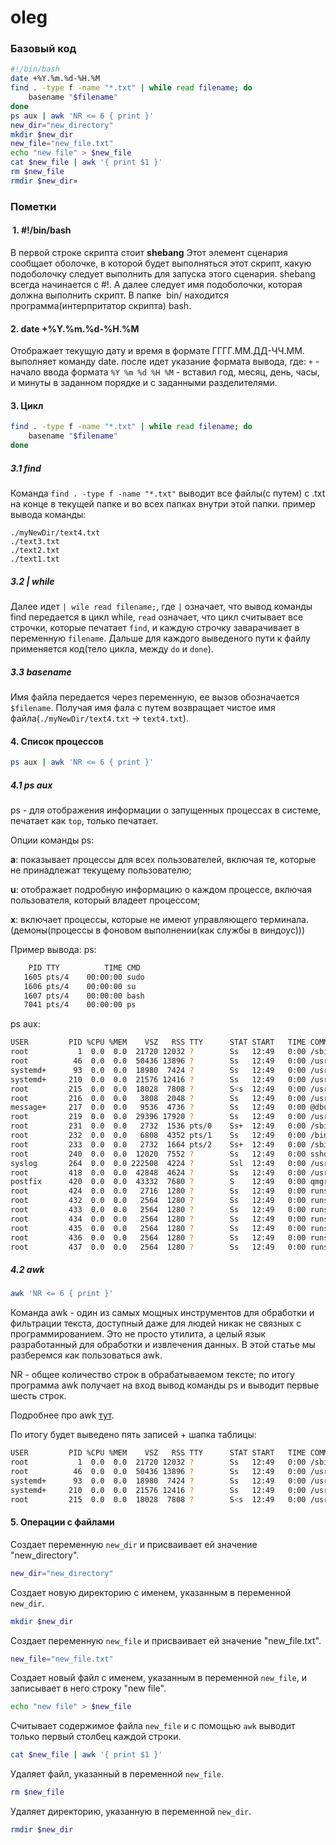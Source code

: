 # oleg

### Базовый код

```bash
#!/bin/bash
date +%Y.%m.%d-%H.%M
find . -type f -name "*.txt" | while read filename; do
    basename "$filename"
done
ps aux | awk 'NR <= 6 { print }'
new_dir="new_directory"
mkdir $new_dir
new_file="new_file.txt"
echo "new file" > $new_file
cat $new_file | awk '{ print $1 }'
rm $new_file
rmdir $new_dir»
```

### Пометки

####  1. #!/bin/bash
В первой строке скрипта стоит **shebang**
Этот элемент сценария сообщает оболочке, в которой будет выполняться этот скрипт, какую подоболочку следует выполнить для запуска этого сценария. shebang всегда начинается с #!. А далее следует имя подоболочки, которая должна выполнить скрипт.
В папке  bin/ находится программа(интерпритатор скрипта) bash. 

#### 2. date +%Y.%m.%d-%H.%M
Отображает текущую дату и время в формате ГГГГ.ММ.ДД-ЧЧ.ММ.
выполняет команду date. после идет указание формата вывода, где:
  `+` - начало ввода формата
  `%Y %m %d %H %M` - вставил год, месяц, день, часы, и минуты в заданном порядке и с заданными разделителями.

#### 3. Цикл
```bash
find . -type f -name "*.txt" | while read filename; do
    basename "$filename"
done
```
##### 3.1 find
Команда `find . -type f -name "*.txt"` выводит все файлы(с путем) с .txt на конце в текущей папке и во всех папках внутри этой папки.
пример вывода команды:
```
./myNewDir/text4.txt
./text3.txt
./text2.txt
./text1.txt
```
##### 3.2 | while
Далее идет `| wile read filename;`, где `|` означает, что вывод команды find передается в цикл while,
`read` означает, что цикл считывает все строчки, которые печатает `find`, и каждую строчку заварачивает в переменную `filename`.
Дальше для каждого выведеного пути к файлу применяется код(тело цикла, между `do` и `done`).

##### 3.3 basename
Имя файла передается через переменную, ее вызов обозначается `$filename`.
Получая имя фала с путем возвращает чистое имя файла(`./myNewDir/text4.txt` -> `text4.txt`).

#### 4. Список процессов
```bash
ps aux | awk 'NR <= 6 { print }'
```

##### 4.1 ps aux
ps - для отображения информации о запущенных процессах в системе, печатает как `top`, только печатает.

Опции команды ps:

**a**: показывает процессы для всех пользователей, включая те, которые не принадлежат текущему пользователю;

**u**: отображает подробную информацию о каждом процессе, включая пользователя, который владеет процессом;

**x**: включает процессы, которые не имеют управляющего терминала.(демоны(процессы в фоновом выполнении(как службы в виндоус)))

Пример вывода:
  ps:
```bash
    PID TTY          TIME CMD
   1605 pts/4    00:00:00 sudo
   1606 pts/4    00:00:00 su
   1607 pts/4    00:00:00 bash
   7041 pts/4    00:00:00 ps
```
  ps aux:
  ```bash
USER         PID %CPU %MEM    VSZ   RSS TTY      STAT START   TIME COMMAND
root           1  0.0  0.0  21720 12032 ?        Ss   12:49   0:00 /sbin/init
root          46  0.0  0.0  50436 13896 ?        Ss   12:49   0:00 /usr/lib/syst
systemd+      93  0.0  0.0  18980  7424 ?        Ss   12:49   0:00 /usr/lib/syst
systemd+     210  0.0  0.0  21576 12416 ?        Ss   12:49   0:00 /usr/lib/syst
root         215  0.0  0.0  18028  7808 ?        S<s  12:49   0:00 /usr/lib/syst
root         216  0.0  0.0   3808  2048 ?        Ss   12:49   0:00 /usr/sbin/cro
message+     217  0.0  0.0   9536  4736 ?        Ss   12:49   0:00 @dbus-daemon
root         219  0.0  0.0  29396 17920 ?        Ss   12:49   0:00 /usr/bin/pyth
root         231  0.0  0.0   2732  1536 pts/0    Ss+  12:49   0:00 /sbin/agetty
root         232  0.0  0.0   6808  4352 pts/1    Ss   12:49   0:00 /bin/login -p
root         233  0.0  0.0   2732  1664 pts/2    Ss+  12:49   0:00 /sbin/agetty
root         240  0.0  0.0  12020  7552 ?        Ss   12:49   0:00 sshd: /usr/sb
syslog       264  0.0  0.0 222508  4224 ?        Ssl  12:49   0:00 /usr/sbin/rsy
root         418  0.0  0.0  42848  4624 ?        Ss   12:49   0:00 /usr/lib/post
postfix      420  0.0  0.0  43332  7680 ?        S    12:49   0:00 qmgr -l -t un
root         424  0.0  0.0   2716  1280 ?        Ss   12:49   0:00 runsvdir -P /
root         432  0.0  0.0   2564  1280 ?        Ss   12:49   0:00 runsv sidekiq
root         433  0.0  0.0   2564  1280 ?        Ss   12:49   0:00 runsv gitlab-
root         434  0.0  0.0   2564  1280 ?        Ss   12:49   0:00 runsv gitlab-
root         435  0.0  0.0   2564  1280 ?        Ss   12:49   0:00 runsv postgre
root         436  0.0  0.0   2564  1280 ?        Ss   12:49   0:00 runsv gitlab-
root         437  0.0  0.0   2564  1280 ?        Ss   12:49   0:00 runsv puma
```
##### 4.2 awk
```bash
awk 'NR <= 6 { print }'
```
Команда awk - один из самых мощных инструментов для обработки и фильтрации текста, доступный даже для людей никак не связных с программированием. Это не просто утилита, а целый язык разработанный для обработки и извлечения данных. В этой статье мы разберемся как пользоваться awk.

NR - общее количество строк в обрабатываемом тексте;
по итогу программа awk получает на вход вывод команды ps и выводит первые шесть строк.

Подробнее про awk [тут](https://losst.pro/ispolzovanie-awk-v-linux#google_vignette).

По итогу будет выведено пять записей + шапка таблицы:
```bash
USER         PID %CPU %MEM    VSZ   RSS TTY      STAT START   TIME COMMAND
root           1  0.0  0.0  21720 12032 ?        Ss   12:49   0:00 /sbin/init
root          46  0.0  0.0  50436 13896 ?        Ss   12:49   0:00 /usr/lib/systemd/systemd-journald
systemd+      93  0.0  0.0  18980  7424 ?        Ss   12:49   0:00 /usr/lib/systemd/systemd-networkd
systemd+     210  0.0  0.0  21576 12416 ?        Ss   12:49   0:00 /usr/lib/systemd/systemd-resolved
root         215  0.0  0.0  18028  7808 ?        S<s  12:49   0:00 /usr/lib/systemd/systemd-logind
```

#### 5. Операции с файлами
Создает переменную `new_dir` и присваивает ей значение "new_directory".
```bash
new_dir="new_directory"
```
Создает новую директорию с именем, указанным в переменной `new_dir`.
```bash
mkdir $new_dir
```
Создает переменную `new_file` и присваивает ей значение "new_file.txt".
```bash
new_file="new_file.txt"
```
Создает новый файл с именем, указанным в переменной `new_file`, и записывает в него строку "new file".
```bash
echo "new file" > $new_file
```
Считывает содержимое файла `new_file` и с помощью `awk` выводит только первый столбец каждой строки.
```bash
cat $new_file | awk '{ print $1 }'
```
Удаляет файл, указанный в переменной `new_file`.
```bash
rm $new_file
```
Удаляет директорию, указанную в переменной `new_dir`.
```bash
rmdir $new_dir
```
